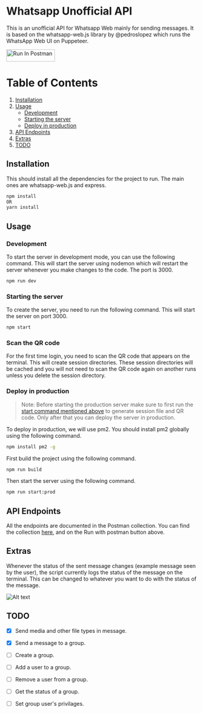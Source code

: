 # Whatsapp Unofficial API

This is an unofficial API for Whatsapp Web mainly for sending messages. It is based on the whatsapp-web.js library by @pedroslopez which runs the WhatsApp Web UI on Puppeteer.

[<img src="https://run.pstmn.io/button.svg" alt="Run In Postman" style="width: 128px; height: 32px;">](https://www.postman.com/electrobuzz/workspace/my-workspace/api/81a1a3f0-01b8-4142-ae08-e3822a0be47f?action=share&creator=31989932)


# Table of Contents
1. [Installation](#installation)
2. [Usage](#usage)
    - [Development](#development)
    - [Starting the server](#starting-the-server)
    - [Deploy in production](#deploy-in-production)
3. [API Endpoints](#api-endpoints)
4. [Extras](#extras)
5. [TODO](#todo)  

## Installation
This should install all the dependencies for the project to run. The main ones are whatsapp-web.js and express.

```bash
npm install
OR 
yarn install
```

## Usage

### Development
To start the server in development mode, you can use the following command. This will start the server using nodemon which will restart the server whenever you make changes to the code. The port is 3000.

```bash
npm run dev
```

### Starting the server
To create the server, you need to run the following command. This will start the server on port 3000.

```bash
npm start
```

### Scan the QR code
For the first time login, you need to scan the QR code that appears on the terminal. This will create session directories. These session directories will be cached and you will not need to scan the QR code again on another runs unless you delete the session directory.

### Deploy in production
> Note: Before starting the production server make sure to first run the [start command mentioned above](#starting-the-server) to generate session file and QR code. Only after that you can deploy the server in production.

To deploy in production, we will use pm2. You should install pm2 globally using the following command.

```bash
npm install pm2 -g
```

First build the project using the following command.

```bash
npm run build
```

Then start the server using the following command.

```bash
npm run start:prod
```

## API Endpoints
All the endpoints are documented in the Postman collection. You can find the collection [here](https://www.postman.com/electrobuzz/workspace/my-workspace/api/81a1a3f0-01b8-4142-ae08-e3822a0be47f?action=share&creator=31989932), and on the Run with postman button above.

## Extras
Whenever the status of the sent message changes (example message seen by the user), the script currently logs the status of the message on the terminal. This can be changed to whatever you want to do with the status of the message.

![Alt text](imgs/status_change.png)

## TODO
- [X] Send media and other file types in message.
- [x] Send a message to a group.
- [ ] Create a group.
- [ ] Add a user to a group.
- [ ] Remove a user from a group.
- [ ] Get the status of a group.
- [ ] Set group user's privilages.

